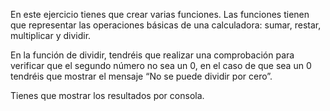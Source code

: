 En este ejercicio tienes que crear varias funciones. Las funciones tienen que representar las operaciones básicas de una calculadora: sumar, restar, multiplicar y dividir.


En la función de dividir, tendréis que realizar una comprobación para verificar que el segundo número no sea un 0, en el caso de que sea un 0 tendréis que mostrar el mensaje “No se puede dividir por cero”.


Tienes que mostrar los resultados por consola.
